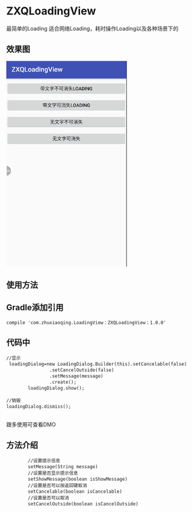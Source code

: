 # ZXQLoadingView
最简单的Loading 适合网络Loading，耗时操作Loading以及各种场景下的
## 效果图 
![](https://github.com/qq516633632/ZXQLoadingView/blob/master/loding_img.gif)   

## 使用方法
## Gradle添加引用
```
compile 'com.zhuxiaoqing.LoadingView：ZXQLoadingView：1.0.0'

```

## 代码中
```
//显示
 loadingDialog=new LoadingDialog.Builder(this).setCancelable(false)
                .setCancelOutside(false)
                .setMessage(message)
                .create();
        loadingDialog.show();
        
//销毁
loadingDialog.dismiss();
        
```
跟多使用可查看DMO
## 方法介绍
```
        //设置提示信息
        setMessage(String message)
        //设置是否显示提示信息
        setShowMessage(boolean isShowMessage)
        //设置是否可以按返回键取消
        setCancelable(boolean isCancelable)
        //设置是否可以取消
        setCancelOutside(boolean isCancelOutside)
```
